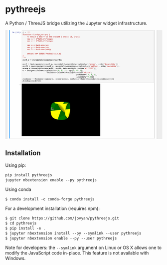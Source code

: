 pythreejs
=========

A Python / ThreeJS bridge utilizing the Jupyter widget infrastructure.

![Screencast](/screencast.gif)


Installation
------------

Using pip:

```
pip install pythreejs
jupyter nbextension enable --py pythreejs
```

Using conda

```
$ conda install -c conda-forge pythreejs
```

For a development installation (requires npm):

```
$ git clone https://github.com/jovyan/pythreejs.git
$ cd pythreejs
$ pip install -e .
$ jupyter nbextension install --py --symlink --user pythreejs
$ jupyter nbextension enable --py --user pythreejs
```

Note for developers: the `--symlink` argument on Linux or OS X allows one to
modify the JavaScript code in-place. This feature is not available
with Windows.


